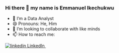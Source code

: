 ### Hi there 👋 my name is Emmanuel Ikechukwu

- 🔭 I’m a Data Analyst
- 😄 Pronouns: He, Him
- 👯 I’m looking to collaborate with like minds
- 📫 How to reach me:

<p>
  <a href="https://www.linkedin.com/in/emmaikechukwu/" rel="nofollow noreferrer">
    <img src="https://i.stack.imgur.com/gVE0j.png" alt="linkedin"> LinkedIn
  </a> &nbsp; 
</p>

<!--
**emmanuelkech/emmanuelkech** is a ✨ _special_ ✨ repository because its `README.md` (this file) appears on your GitHub profile.

Here are some ideas to get you started:

- 🔭 I’m currently working on ...
- 🌱 I’m currently learning ...
- 👯 I’m looking to collaborate on ...
- 🤔 I’m looking for help with ...
- 💬 Ask me about ...
- 📫 How to reach me: ...

- ⚡ Fun fact: ...
-->
